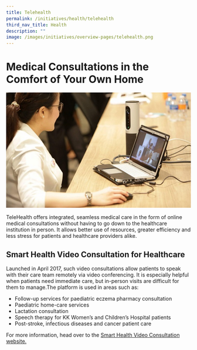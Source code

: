 ```yaml
---
title: Telehealth
permalink: /initiatives/health/telehealth
third_nav_title: Health
description: ""
image: /images/initiatives/overview-pages/telehealth.png
---
```



# Medical Consultations in the Comfort of Your Own Home
![TeleHealth](/images/initiatives/telehealth.jpeg)

TeleHealth offers integrated, seamless medical care in the form of online medical consultations without having to go down to the healthcare institution in person. It allows better use of resources, greater efficiency and less stress for patients and healthcare providers alike. 
  
## Smart Health Video Consultation for Healthcare

Launched in April 2017, such video consultations allow patients to speak with their care team remotely via video conferencing. It is especially helpful when patients need immediate care, but in-person visits are difficult for them to manage.The platform is used in areas such as:

* Follow-up services for paediatric eczema pharmacy consultation
* Paediatric home-care services
* Lactation consultation
* Speech therapy for KK Women’s and Children’s Hospital patients
* Post-stroke, infectious diseases and cancer patient care

For more information, head over to the [Smart Health Video Consultation website.](https://www.ihis.com.sg/vc)